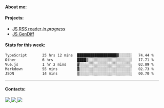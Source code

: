 #### About me:

#### Projects:
- [JS RSS reader *in progress*](https://github.com/GKoil/frontend-project-lvl3)
- [JS GenDiff](https://github.com/GKoil/GenDiff)

#### Stats for this week:
<!--START_SECTION:waka-->

```txt
TypeScript       25 hrs 12 mins  ██████████████████▓░░░░░░   74.44 %
Other            6 hrs           ████▒░░░░░░░░░░░░░░░░░░░░   17.71 %
Vue.js           1 hr 2 mins     ▓░░░░░░░░░░░░░░░░░░░░░░░░   03.09 %
Markdown         55 mins         ▓░░░░░░░░░░░░░░░░░░░░░░░░   02.73 %
JSON             14 mins         ▒░░░░░░░░░░░░░░░░░░░░░░░░   00.70 %
```

<!--END_SECTION:waka-->
---
#### Contacts:

<a target='_blank' title='LinkedIn' href="https://www.linkedin.com/in/gkoil/">
  <img src="https://img.shields.io/badge/LinkedIn-0077B5?style=for-the-badge&logo=linkedin&logoColor=white" />
</a>
<a target='_blank' title='Telegram' href="https://t.me/gkoil">
  <img src="https://img.shields.io/badge/Telegram-2CA5E0?style=for-the-badge&logo=telegram&logoColor=white" />
</a>
<a target='_blank' title='Gmail' href="mailto: gk.grigorev@gmail.com">
  <img src="https://img.shields.io/badge/Gmail-D14836?style=for-the-badge&logo=gmail&logoColor=white" />
</a>


